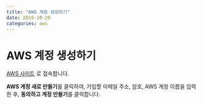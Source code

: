 ```yaml
---
title: "AWS 계정 생성하기"
date: 2019-10-29
categories: aws
---
```


# AWS 계정 생성하기

[AWS 사이트](https://aws.amazon.com/ko/) 로 접속합니다.

**AWS 계정 새로 만들기**를 클릭하여, 가입할 이메일 주소, 암호, AWS 계정 이름을 입력한 후, **동의하고 계정 만들기**를 클릭합니다. 
